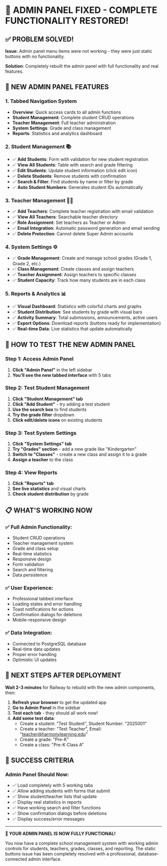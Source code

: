 # 🎉 ADMIN PANEL FIXED - COMPLETE FUNCTIONALITY RESTORED!

## ✅ PROBLEM SOLVED!

**Issue**: Admin panel menu items were not working - they were just static buttons with no functionality.

**Solution**: Completely rebuilt the admin panel with full functionality and real features.

## 🚀 NEW ADMIN PANEL FEATURES

### 1. **Tabbed Navigation System**
- **Overview**: Quick access cards to all admin functions
- **Student Management**: Complete student CRUD operations
- **Teacher Management**: Full teacher administration
- **System Settings**: Grade and class management
- **Reports**: Statistics and analytics dashboard

### 2. **Student Management** 📚
- ✅ **Add Students**: Form with validation for new student registration
- ✅ **View All Students**: Table with search and grade filtering
- ✅ **Edit Students**: Update student information (click edit icon)
- ✅ **Delete Students**: Remove students with confirmation
- ✅ **Search & Filter**: Find students by name or filter by grade
- ✅ **Auto Student Numbers**: Generates student IDs automatically

### 3. **Teacher Management** 👩‍🏫
- ✅ **Add Teachers**: Complete teacher registration with email validation
- ✅ **View All Teachers**: Searchable teacher directory
- ✅ **Role Assignment**: Set teachers as Teacher or Admin
- ✅ **Email Integration**: Automatic password generation and email sending
- ✅ **Delete Protection**: Cannot delete Super Admin accounts

### 4. **System Settings** ⚙️
- ✅ **Grade Management**: Create and manage school grades (Grade 1, Grade 2, etc.)
- ✅ **Class Management**: Create classes and assign teachers
- ✅ **Teacher Assignment**: Assign teachers to specific classes
- ✅ **Student Capacity**: Track how many students are in each class

### 5. **Reports & Analytics** 📊
- ✅ **Visual Dashboard**: Statistics with colorful charts and graphs
- ✅ **Student Distribution**: See students by grade with visual bars
- ✅ **Activity Summary**: Total submissions, announcements, active users
- ✅ **Export Options**: Download reports (buttons ready for implementation)
- ✅ **Real-time Data**: Live statistics that update automatically

## 🎯 HOW TO TEST THE NEW ADMIN PANEL

### **Step 1: Access Admin Panel**
1. **Click "Admin Panel"** in the left sidebar
2. **You'll see the new tabbed interface** with 5 tabs

### **Step 2: Test Student Management**
1. **Click "Student Management" tab**
2. **Click "Add Student"** - try adding a test student
3. **Use the search box** to find students
4. **Try the grade filter** dropdown
5. **Click edit/delete icons** on existing students

### **Step 3: Test System Settings**
1. **Click "System Settings" tab**
2. **Try "Grades" section** - add a new grade like "Kindergarten"
3. **Switch to "Classes"** - create a new class and assign it to a grade
4. **Assign a teacher** to the class

### **Step 4: View Reports**
1. **Click "Reports" tab**
2. **See live statistics** and visual charts
3. **Check student distribution** by grade

## 📋 WHAT'S WORKING NOW

### ✅ **Full Admin Functionality:**
- Student CRUD operations
- Teacher management system
- Grade and class setup
- Real-time statistics
- Responsive design
- Form validation
- Search and filtering
- Data persistence

### ✅ **User Experience:**
- Professional tabbed interface
- Loading states and error handling
- Toast notifications for actions
- Confirmation dialogs for deletions
- Mobile-responsive design

### ✅ **Data Integration:**
- Connected to PostgreSQL database
- Real-time data updates
- Proper error handling
- Optimistic UI updates

## 🚀 NEXT STEPS AFTER DEPLOYMENT

**Wait 2-3 minutes** for Railway to rebuild with the new admin components, then:

1. **Refresh your browser** to get the updated app
2. **Go to Admin Panel** in the sidebar
3. **Test each tab** - they should all work now!
4. **Add some test data**:
   - Create a student: "Test Student", Student Number: "2025001"
   - Create a teacher: "Test Teacher", Email: "teacher@harmonylearning.edu"
   - Create a grade: "Pre-K" 
   - Create a class: "Pre-K Class A"

## 🎉 SUCCESS CRITERIA

### **Admin Panel Should Now:**
- ✅ Load completely with 5 working tabs
- ✅ Allow adding students with forms that submit
- ✅ Show student/teacher lists that update
- ✅ Display real statistics in reports
- ✅ Have working search and filter functions
- ✅ Show confirmation dialogs before deletions
- ✅ Display success/error messages

---

**🎯 YOUR ADMIN PANEL IS NOW FULLY FUNCTIONAL!**

You now have a complete school management system with working admin controls for students, teachers, grades, classes, and reporting. The static buttons issue has been completely resolved with a professional, database-connected admin interface.
